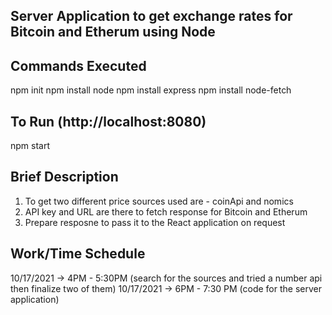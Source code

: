 ## Server Application to get exchange rates for Bitcoin and Etherum using Node

## Commands Executed
npm init
npm install node
npm install express
npm install node-fetch

## To Run (http://localhost:8080)
npm start

## Brief Description
1. To get two different price sources used are  - coinApi and nomics
2. API key and URL are there to fetch response for Bitcoin and Etherum
3. Prepare resposne to pass it to the React application on request

## Work/Time Schedule
10/17/2021 -> 4PM - 5:30PM (search for the sources and tried a number api then finalize two of them)
10/17/2021 -> 6PM - 7:30 PM (code for the server application)